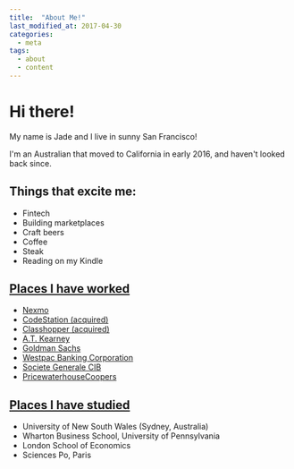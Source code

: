 ```yaml
---
title:  "About Me!"
last_modified_at: 2017-04-30
categories: 
  - meta
tags:
  - about
  - content
---
```


# Hi there! 

My name is Jade and I live in sunny San Francisco! 

I'm an Australian that moved to California in early 2016, and haven't looked back since. 

## Things that excite me:
* Fintech
* Building marketplaces
* Craft beers
* Coffee
* Steak
* Reading on my Kindle


## [Places I have worked](https://linkedin.com/in/jadefeng)
* [Nexmo](https://nexmo.com)
* [CodeStation (acquired)](http://www.berkeley.nsw.edu.au/)
* [Classhopper (acquired)](https://kfit.com)
* [A.T. Kearney](https://www.atkearney.com/)
* [Goldman Sachs](https://www.goldmansachs.com/)
* [Westpac Banking Corporation]()
* [Societe Generale CIB]()
* [PricewaterhouseCoopers]()

## [Places I have studied](https://linkedin.com/in/jadefeng)
* University of New South Wales (Sydney, Australia)
* Wharton Business School, University of Pennsylvania
* London School of Economics
* Sciences Po, Paris
